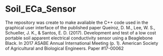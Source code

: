 # Soil_ECa_Sensor
The repository was create to make avaliable the C++ code used in the graphical user interface of the published paper Queiroz, D. M., Lee, W. S., Schueller, J. K., &amp; Santos, E. D. (2017). Development and test of a low cost portable soil apparent electrical conductivity sensor using a Beaglebone Black. In 2017 ASABE Annual International Meeting (p. 1). American Society of Agricultural and Biological Engineers. Paper #17-00062
